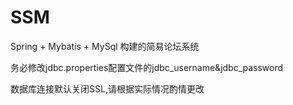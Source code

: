 # SSM
Spring + Mybatis + MySql 构建的简易论坛系统

务必修改jdbc.properties配置文件的jdbc_username&jdbc_password 

数据库连接默认关闭SSL,请根据实际情况酌情更改
